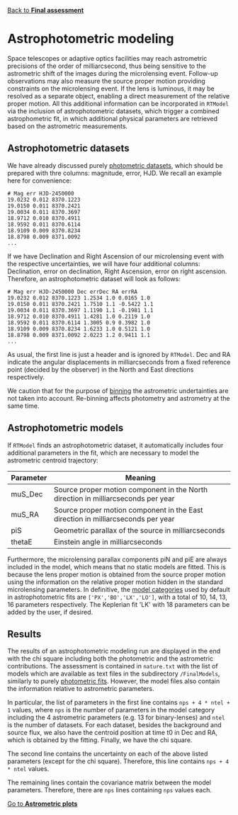 [Back to **Final assessment**](FinalAssessment.md)

# Astrophotometric modeling

Space telescopes or adaptive optics facilities may reach astrometric precisions of the order of milliarcsecond, thus being sensitive to the astrometric shift of the images during the microlensing event. Follow-up observations may also measure the source proper motion providing constraints on the microlensing event. If the lens is luminous, it may be resolved as a separate object, enabling a direct measurement of the relative proper motion. All this additional information can be incorporated in `RTModel` via the inclusion of astrophotometric datasets, which trigger a combined astrophometric fit, in which additional physical parameters are retrieved based on the astrometric measurements.

## Astrophotometric datasets

We have already discussed purely [photometric datasets](DataPreparation.md), which should be prepared with thre columns: magnitude, error, HJD. We recall an example here for convenience:

```
# Mag err HJD-2450000
19.0232 0.012 8370.1223
19.0150 0.011 8370.2421
19.0034 0.011 8370.3697
18.9712 0.010 8370.4911
18.9592 0.011 8370.6114
18.9109 0.009 8370.8234
18.8798 0.009 8371.0092
...

```

If we have Declination and Right Ascension of our microlensing event with the respective uncertainties, we will have four additional columns: Declination, error on declination, Right Ascension, error on right ascension. Therefore, an astrophotometric dataset will look as follows:

```
# Mag err HJD-2450000 Dec errDec RA errRA
19.0232 0.012 8370.1223 1.2534 1.0 0.0165 1.0
19.0150 0.011 8370.2421 1.7510 1.1 -0.5422 1.1
19.0034 0.011 8370.3697 1.1190 1.1 -0.1981 1.1
18.9712 0.010 8370.4911 1.4281 1.0 0.2119 1.0
18.9592 0.011 8370.6114 1.3005 0.9 0.3982 1.0
18.9109 0.009 8370.8234 1.6233 1.0 0.5121 1.0
18.8798 0.009 8371.0092 2.0223 1.2 0.9411 1.1
...

```

As usual, the first line is just a header and is ignored by `RTModel`. Dec and RA indicate the angular displacements in milliarcseconds from a fixed reference point (decided by the observer) in the North and East directions respectively.

We caution that for the purpose of [binning](DataPreprocessing.md#pre-processing-operations) the astrometric undertainties are not taken into account. Re-binning affects photometry and astrometry at the same time.

## Astrophotometric models

If `RTModel` finds an astrophotometric dataset, it automatically includes four additional parameters in the fit, which are necessary to model the astrometric centroid trajectory:

| Parameter | Meaning | 
| --- | --- |
| muS_Dec | Source proper motion component in the North direction in milliarcseconds per year | 
| muS_RA | Source proper motion component in the East direction in milliarcseconds per year |
| piS | Geometric parallax of the source in milliarcseconds |
| thetaE | Einstein angle in milliarcseconds |

Furthermore, the microlensing parallax components piN and piE are always included in the model, which means that no static models are fitted. This is because the lens proper motion is obtained from the source proper motion using the information on the relative proper motion hidden in the standard microlensing parameters. In definitive, the [model categories](ModelCategories.md) used by default in astrophotometric fits are `['PX','BO','LX','LO']`, with a total of 10, 14, 13, 16 parameters respectively. The Keplerian fit 'LK' with 18 parameters can be added by the user, if desired.

## Results

The results of an astrophotometric modeling run are displayed in the end with the chi square including both the photometric and the astrometric contributions. The assessment is contained in `nature.txt` with the list of models which are available as text files in the subdirectory `/FinalModels`, similarly to purely [photometric fits](ModelingRun.md#best-models). However, the model files also contain the information relative to astrometric parameters.

In particular, the list of parameters in the first line contains `nps + 4 * ntel + 1` values, where `nps` is the number of parameters in the model category including the 4 astrometric parameters (e.g. 13 for binary-lenses) and `ntel` is the number of datasets. For each dataset, besides the background and source flux, we also have the centroid position at time t0 in Dec and RA, which is obtained by the fitting. Finally, we have the chi square.

The second line contains the uncertainty on each of the above listed parameters (except for the chi square). Therefore, this line contains `nps + 4 * ntel` values.

The remaining lines contain the covariance matrix between the model parameters. Therefore, there are `nps` lines containing `nps` values each. 

[Go to **Astrometric plots**](AstrometricPlots.md)
